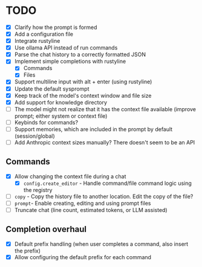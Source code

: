 # TODO

- [x] Clarify how the prompt is formed
- [x] Add a configuration file
- [x] Integrate rustyline
- [x] Use ollama API instead of run commands
- [x] Parse the chat history to a correctly formatted JSON
- [x] Implement simple completions with rustyline
    - [x] Commands
    - [x] Files
- [x] Support multiline input with alt + enter (using rustyline)
- [x] Update the default sysprompt
- [x] Keep track of the model's context window and file size
- [x] Add support for knowledge directory
- [ ] The model might not realize that it has the context file available (improve prompt; either system or context file)
- [ ] Keybinds for commands?
- [ ] Support memories, which are included in the prompt by default (session/global)
- [ ] Add Anthropic context sizes manually? There doesn't seem to be an API

## Commands

- [x] Allow changing the context file during a chat
    - [x] `config.create_editor` - Handle command/file command logic using the registry
- [ ] `copy` - Copy the history file to another location. Edit the copy of the file?
- [ ] `prompt`- Enable creating, editing and using prompt files
- [ ] Truncate chat (line count, estimated tokens, or LLM assisted)

## Completion overhaul

- [x] Default prefix handling (when user completes a command, also insert the prefix)
- [x] Allow configuring the default prefix for each command
